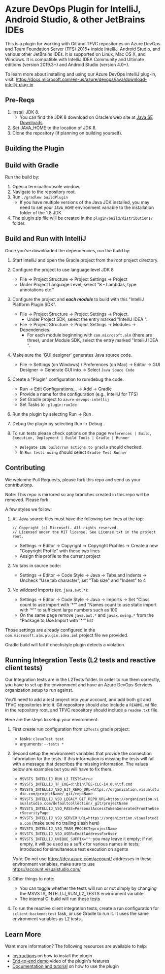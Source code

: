 # Azure DevOps Plugin for IntelliJ, Android Studio, & other JetBrains IDEs

This is a plugin for working with Git and TFVC repositories on Azure DevOps and Team Foundation Server (TFS) 2015+ inside IntelliJ, Android Studio, 
and various other JetBrains IDEs. It is supported on Linux, Mac OS X, and Windows.
It is compatible with IntelliJ IDEA Community and Ultimate editions (version 2019.3+) and Android Studio (version 4.0+).

To learn more about installing and using our Azure DevOps IntelliJ plug-in, visit: https://docs.microsoft.com/en-us/azure/devops/java/download-intellij-plug-in

## Pre-Reqs
1. Install JDK 8. 
   * You can find the JDK 8 download on Oracle's web site at <a href="http://www.oracle.com/technetwork/java/javase/downloads" target="_blank">Java SE Downloads</a>.
2. Set JAVA_HOME to the location of JDK 8.
3. Clone the repository (if planning on building yourself).

## Building the Plugin

## Build with Gradle
Run the build by:

1. Open a terminal/console window. 
2. Navigate to the repository root.
3. Run `./gradlew buildPlugin`
   * If you have multiple versions of the Java JDK installed, you may need to set your `JAVA_HOME` environment variable to the installation folder of the 1.8 JDK.
4. The plugin zip file will be created in the `plugin/build/distributions/` folder.


## Build and Run with IntelliJ
Once you've downloaded the dependencies, run the build by:

1. Start IntelliJ and open the Gradle project from the root project directory.

2. Configure the project to use language level JDK 8
   * File -> Project Structure -> Project Settings -> Project
   * Under Project Language Level, select "8 - Lambdas, type annotations etc."

3. Configure the project and ***each module*** to build with this "IntelliJ Platform Plugin SDK".
   * File -> Project Structure -> Project Settings -> Project.
     * Under Project SDK, select the entry marked "IntelliJ IDEA <version number>".
   * File -> Project Structure -> Project Settings -> Modules -> Dependencies.
     * For each module beginning with `com.microsoft.alm` (there are three), under Module SDK, select the entry marked "IntelliJ IDEA <version number>". 

4. Make sure the 'GUI designer' generates Java source code.
   * File -> Settings (on Windows) / Preferences (on Mac) -> Editor -> GUI Designer -> Generate GUI into -> Select `Java Souce Code`

5. Create a "Plugin" configuration to run/debug the code.
   * Run -> Edit Configurations... -> Add -> Gradle 
   * Provide a name for the configuration (e.g., IntelliJ for TFS)
   * Set Gradle project to `azure-devops-intellij`
   * Set Tasks to `:plugin:runIde`

6. Run the plugin by selecting Run -> Run <configuration you used above>.

7. Debug the plugin by selecting Run -> Debug <configuration you used above>.

8. To run tests please check options on the page `Preferences | Build, Execution, Deployment | Build Tools | Gradle | Runner`
    * `Delegate IDE build/run actions to gradle` should checked.
    * In `Run tests using` should select `Gradle Test Runner`

## Contributing

We welcome Pull Requests, please fork this repo and send us your contributions.

Note: This repo is mirrored so any branches created in this repo will be removed.  Please fork.

A few styles we follow:

1. All Java source files must have the following two lines at the top:
    ```
    // Copyright (c) Microsoft. All rights reserved.
    // Licensed under the MIT license. See License.txt in the project root.
    ```
   * Settings -> Editor -> Copyright -> Copyright Profiles -> Create a new "Copyright Profile" with those two lines
   * Assign this profile to the current project

2. No tabs in source code:
   * Settings -> Editor -> Code Style -> Java -> Tabs and Indents -> Uncheck "Use tab character", set "Tab size" and "Indent" to 4

3. No wildcard imports (ex. `java.awt.*`):
   * Settings -> Editor -> Code Style -> Java -> Imports -> Set "Class count to use import with '\*'" and "Names count to use static import with '\*'" to sufficient large numbers such as 100
   * On the same page remove `java.awt.*` and `javax.swing.*` from the "Package to Use Import with '*'" list

Those settings are already configured in the `com.microsoft.alm.plugin.idea.iml` project file we provided.  

Gradle build will fail if checkstyle plugin detects a violation.

## Running Integration Tests (L2 tests and reactive client tests)

Our Integration tests are in the L2Tests folder. In order to run them correctly, you have to set up the environment and have an Azure DevOps Services organization setup to run against.

You'll need to add a test project into your account, and add both git and TFVC repositories into it. Git repository should also include a `README.md` file in the repository root, and TFVC repository should include a `readme.txt` file.

Here are the steps to setup your environment:
1. First create run configuration from `L2Tests` gradle project:
   * tasks: `cleanTest test`
   * arguments: `--tests *`
2. Second setup the environment variables that provide the connection information for the tests. If this information is missing the tests will fail with a message that describes the missing information. The values below are examples but you will have to fix them.
   * `MSVSTS_INTELLIJ_RUN_L2_TESTS=true`
   * `MSVSTS_INTELLIJ_TF_EXE=d:\bin\TEE-CLC-14.0.4\tf.cmd`
   * `MSVSTS_INTELLIJ_VSO_GIT_REPO_URL=https://organization.visualstudio.com/projectName/_git/repoName`
   * `MSVSTS_INTELLIJ_VSO_LEGACY_GIT_REPO_URL=https://organization.visualstudio.com/defaultcollection/_git/projectName`
   * `MSVSTS_INTELLIJ_VSO_PASS=PersonalAccessTokenGeneratedFromTheUserSecurityPage`
   * `MSVSTS_INTELLIJ_VSO_SERVER_URL=https://organization.visualstudio.com` (make sure no trailing slash here)
   * `MSVSTS_INTELLIJ_VSO_TEAM_PROJECT=projectName`
   * `MSVSTS_INTELLIJ_VSO_USER=EmailAddressForUser`
   * `MSVSTS_INTELLIJ_UNIQUE_SUFFIX=""`: you may leave it empty; if not empty, it will be used as a suffix for various names in tests; introduced for simultaneous test execution on agents
   
   _Note_: Do not use https://dev.azure.com/account/ addresses in these environment variables, make sure to use https://account.visualstudio.com/

3. Other things to note:
   * You can toggle whether the tests will run or not simply by changing the MSVSTS_INTELLIJ_RUN_L2_TESTS environment variable.
   * The internal CI build will run these tests

4. To run the reactive client integration tests, create a run configuration for `:client:backend:test` task, or use Gradle to run it. It uses the same environment variables as L2 tests.

## Learn More

Want more information? The following resources are available to help:

* <a href="https://docs.microsoft.com/en-us/azure/devops/java/download-intellij-plug-in" target="_blank">Instructions</a> on how to install the plugin
* <a href="https://youtu.be/wSdgmQL-Zbg" target="_blank">End-to-end demo</a> video of the plugin's features
* <a href="https://docs.microsoft.com/en-us/azure/devops/repos/git/create-repo-intellij" target="_blank">Documentation and tutorial</a> on how to use the plugin 
